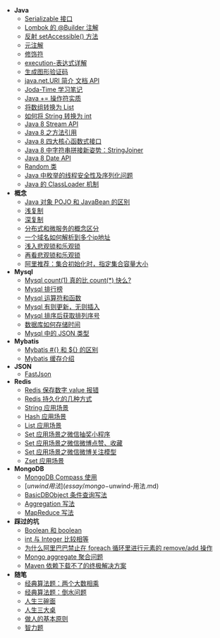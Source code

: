 * **Java**
  * [Serializable 接口](essay/)
  * [Lombok 的 @Builder 注解](essay/Lombok-的-@Builder-注解.md)
  * [反射 setAccessible() 方法](essay/反射-setAccessible()-方法.md)
  * [元注解](essay/元注解.md)
  * [修饰符](essay/修饰符.md)
  * [execution-表达式详解](essay/execution-表达式详解.md)
  * [生成图形验证码](essay/生成图形验证码.md)
  * [java.net.URI 简介 文档 API](essay/java.net.URI-简介-文档-API.md)
  * [Joda-Time 学习笔记](essay/Joda-Time-学习笔记.md)
  * [Java += 操作符实质](essay/Java-+=-操作符实质.md)
  * [将数组转换为 List](essay/将数组转换为-List.md)
  * [如何将 String 转换为 int](essay/如何将-String-转换为-int.md)
  * [Java 8 Stream API](essay/Java-8-Stream-API.md)
  * [Java 8 之方法引用](essay/Java-8-之方法引用.md)
  * [Java 8 四大核心函数式接口](essay/Java-8-四大核心函数式接口.md)
  * [Java 8 中字符串拼接新姿势：StringJoiner](essay/Java-8-中字符串拼接新姿势-StringJoiner.md)
  * [Java 8 Date API](essay/Java-8-Date-API.md)
  * [Random 类](essay/Random-类.md)
  * [Java 中枚举的线程安全性及序列化问题](essay/Java-中枚举的线程安全性及序列化问题.md)
  * [Java 的 ClassLoader 机制](essay/Java-的-ClassLoader-机制.md)
* **概念**
  * [Java 对象 POJO 和 JavaBean 的区别](essay/Java-对象-POJO-和-JavaBean-的区别.md)
  * [浅复制](essay/浅复制.md)
  * [深复制](essay/深复制.md)
  * [分布式和微服务的概念区分](essay/分布式和微服务的概念区分.md)
  * [一个域名如何解析到多个ip地址](essay/一个域名如何解析到多个ip地址.md)
  * [浅入悲观锁和乐观锁](essay/浅入悲观锁和乐观锁.md)
  * [再看悲观锁和乐观锁](essay/再看悲观锁和乐观锁.md)
  * [阿里推荐：集合初始化时，指定集合容量大小](essay/集合初始化时-指定集合容量大小.md)
* **Mysql**
  * [Mysql count(1) 真的比 count(*) 快么?](essay/mysql-count(1)-记录查询速度对比.md)
  * [Mysql 排行榜](essay/Mysql-排行榜.md)
  * [Mysql 运算符和函数](essay/Mysql-运算符和函数.md)
  * [Mysql 有则更新，无则插入](essay/Mysql-有则更新-无则插入.md)
  * [Mysql 排序后获取排列序号](essay/Mysql-排序后获取排列序号.md)
  * [数据库如何存储时间](essay/数据库如何存储时间.md)
  * [Mysql 中的 JSON 类型](essay/Mysql-中的-JSON-类型.md)
* **Mybatis**
  * [Mybatis #{} 和 ${} 的区别](essay/Mybatis中两种赋值方式的区别.md)
  * [Mybatis 缓存介绍](essay/Mybatis-缓存介绍.md)
* **JSON**
  * [FastJson](essay/FastJson-应用.md)
* **Redis**
  * [Redis 保存数字 value 报错](essay/Redis-保存数字-value-报错.md)
  * [Redis 持久化的几种方式](essay/Redis-持久化的几种方式.md)
  * [String 应用场景](essay/Redis-String-应用场景.md)
  * [Hash 应用场景](essay/Redis-Hash-应用场景.md)
  * [List 应用场景](essay/Redis-List-应用场景.md)
  * [Set 应用场景之微信抽奖小程序](essay/Redis-Set-应用场景之微信抽奖小程序.md)
  * [Set 应用场景之微信微博点赞、收藏](essay/Redis-Set-应用场景之微信微博点赞、收藏.md)
  * [Set 应用场景之微信微博关注模型](essay/Redis-Set-应用场景之微信微博关注模型.md)
  * [Zset 应用场景](essay/Redis-Zset-应用场景.md)
* **MongoDB**
  * [MongoDB Compass 使用](essay/MongoDB-Compass-使用.md)
  * [$unwind 用法](essay/mongo-$unwind-用法.md)
  * [BasicDBObject 条件查询写法](essay/mongo-BasicDBObject-条件查询写法.md)
  * [Aggregation 写法](essay/mongo-Aggregation-写法.md)
  * [MapReduce 写法](essay/mongo-MapReduce-写法.md)
* **踩过的坑**
  * [Boolean 和 boolean](essay/Boolean-和-boolean.md)
  * [int 与 Integer 比较相等](essay/int-与-Integer-比较相等.md)
  * [为什么阿里巴巴禁止在 foreach 循环里进行元素的 remove/add 操作](essay/为什么阿里巴巴禁止在-foreach-循环里进行元素的-remove-add-操作.md)
  * [Mongo aggregate 聚合问题](essay/Mongo-aggregate-聚合问题.md)
  * [Maven 依赖下载不了的终极解决方案](essay/Maven-依赖下载不了的终极解决方案.md)
* **随笔**
  * [经典算法题：两个大数相乘](essay/经典算法题：两个大数相乘.md)
  * [经典算法题：倒水问题](essay/经典算法题：倒水问题.md)
  * [人生三碗面](essay/人生三碗面.md)
  * [人生三大桌](essay/人生三大桌.md)
  * [做人的基本原则](essay/做人的基本原则.md)
  * [智力题](essay/智力题.md)
